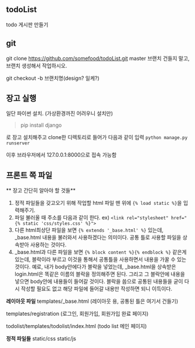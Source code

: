 ## todoList
todo 게시판 만들기

## git
git clone https://github.com/somefood/todoList.git
master 브랜치 건들지 말고, 브랜치 생성해서 작업하시오.

git checkout -b 브랜치명(design? 일케?)

## 장고 실행
일단 파이썬 설치. (가상환경까진 어려우니 설치만)
> pip install django

로 장고 설치해주고 clone한 디렉토리로 들어가 다음과 같이 입력 `python manage.py runserver`

이후 브라우저에서 127.0.0.1:8000으로 접속 가능함

## 프론트 쪽 파일
** 장고 간단히 알아야 할 것들**
1. 정적 파일들을 갖고오기 위해 작업할 html 파일 맨 위에 `{% load static %}`을 입력해주기.
2. 파일 불러올 때 주소를 다음과 같이 한다. ex) `<link rel="stylesheet" href="{% static 'css/styles.css' %}">`
3. 다른 html최상단 파일을 보면 `{% extends '_base.html' %}` 있는데, _base.html 내용을 불러와서 사용하겠다는 의미이다. 공통 틀로 사용할 파일을 상속받아 사용하는 것이다.
4. _base.html과 다른 파일을 보면 `{% block content %}{% endblock %}` 같은게 있는데, 블락이라 부르고 이것을 통해서 공통틀을 사용하면서 내용을 가꿀 수 있는 것이다.
예로, 내가 body안에다가 블락을 넣었는데, _base.html을 상속받은 login.html은 똑같은 이름의 블락을 정의해주면 된다. 그리고 그 블락안에 내용을 넣으면 body안에 내용들이 들어갈 것이다.
블락을 씀으로 공통된 내용들을 굳이 다시 작성할 필요도 없고 해당 파일에 들어갈 내용만 작성하면 되니 이득이다.


**레이아웃 파일**
templates/_base.html (레이아웃 용, 공통된 틀은 여기서 건들기)

templates/registration (로그인, 회원가입, 회원가입 완료 페이지)

todolist/templates/todolist/index.html (todo list 메인 페이지)

**정적 파일들**
static/css
static/js
